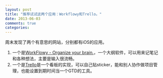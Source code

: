 ```yaml
---
layout: post
title: "推荐试试这两个应用：Workflowy和Trello。"
date: 2013-06-03
comments: true
categories: 
---
```

<p>周末发现了两个有意思的网站，分别都有iOS的应用。</p><ol><li>一个是<a href="https://workflowy.com/">WorkFlowy - Organize your brain.</a>，一个大纲软件，可以用来记笔记和各种想法，主要是输入很流畅。</li><li>一个是<a href="https://trello.com/">Trello</a>是一个看板的实现，可以自己贴sticker，能和别人协作做项目管理，也能设置到期时间当一个GTD的工具。</li></ol>